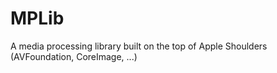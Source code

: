 # MPLib
A media processing library built on the top of Apple Shoulders (AVFoundation, CoreImage, ...)
